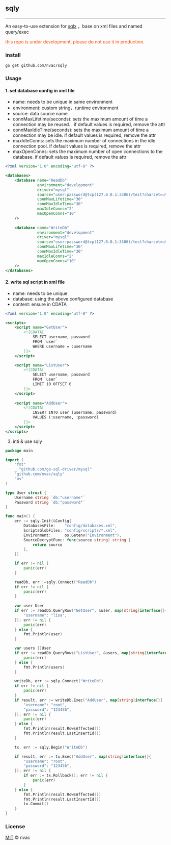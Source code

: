 ## sqly
<hr/>

An easy-to-use extension for [sqlx](https://github.com/jmoiron/sqlx) ，base on xml files and named query/exec

<p style="color: orangered">this repo is under development, please do not use it in production.</p>


### install
``go get github.com/nvac/sqly``


### Usage

#### 1. set database config in xml file
* name: needs to be unique in same environment
* environment: custom string，runtime environment
* source: data source name
* connMaxLifetime(seconds): sets the maximum amount of time a connection may be reused. . if default values is required, remove the attr
* connMaxIdleTime(seconds): sets the maximum amount of time a connection may be idle. if default values is required, remove the attr
* maxIdleConns: sets the maximum number of connections in the idle connection pool. if default values is required, remove the attr
* maxOpenConns: sets the maximum number of open connections to the database. if default values is required, remove the attr

````xml
<?xml version="1.0" encoding="utf-8" ?>

<databases>
    <database name="ReadDb"
              environment="development"
              driver="mysql"
              source="user:password@tcp(127.0.0.1:3306)/test?charset=utf8mb4&amp;parseTime=True"
              connMaxLifetime="30"
              connMaxIdleTime="30"
              maxIdleConns="2"
              maxOpenConns="10"
    />
    
    <database name="WriteDb"
              environment="development"
              driver="mysql"
              source="user:password@tcp(127.0.0.1:3306)/test?charset=utf8mb4&amp;parseTime=True"
              connMaxLifetime="30"
              connMaxIdleTime="30"
              maxIdleConns="2"
              maxOpenConns="10"
    />
</databases>
````

#### 2. write sql script in xml file
* name: needs to be unique
* database: using the above configured database
* content: ensure in CDATA

````xml
<?xml version="1.0" encoding="utf-8" ?>

<scripts>
    <script name="GetUser">
        <![CDATA[
            SELECT username, password
            FROM `user`
            WHERE username = :username
        ]]>
    </script>

    <script name="ListUser">
        <![CDATA[
            SELECT username, password
            FROM `user`
            LIMIT 10 OFFSET 0
        ]]>
    </script>
    
    <script name="AddUser">
        <![CDATA[
            INSERT INTO user (username, password)
            VALUES (:username, :password)
        ]]>
    </script>
</scripts>
````


3. inti & use sqly

````go
package main

import (
	"fmt"
	_ "github.com/go-sql-driver/mysql"
	"github.com/nvac/sqly"
	"os"
)

type User struct {
	Username string `db:"username"`
	Password string `db:"password"`
}

func main() {
	err := sqly.Init(&Config{
		DatabasesFile:    "config/databases.xml",
		ScriptsGlobFiles: "config/scripts/*.xml",
		Environment:      os.Getenv("Environment"),
		SourceDecryptFunc: func(source string) string {
			return source
		},
	})

	if err != nil {
		panic(err)
	}

	readDb, err :=sqly.Connect("ReadDb")
	if err != nil {
		panic(err)
	}
	
	var user User
	if err := readDb.QueryRow("GetUser", &user, map[string]interface{}{
		"username": "lisa",
	}); err != nil {
		panic(err)
	} else {
		fmt.Println(user)
	}

	var users []User
	if err := readDb.QueryRows("ListUser", &users, map[string]interface{}{}); err != nil {
		panic(err)
	} else {
		fmt.Println(users)
	}

	writeDb, err := sqly.Connect("WriteDb")
	if err != nil {
		panic(err)
	}
	if result, err := writeDb.Exec("AddUser", map[string]interface{}{
		"username": "root",
		"password": "123456",
	}); err != nil {
		panic(err)
	} else {
		fmt.Println(result.RowsAffected())
		fmt.Println(result.LastInsertId())
	}

	tx, err := sqly.Begin("WriteDb")

	if result, err := tx.Exec("AddUser", map[string]interface{}{
		"username": "root",
		"password": "123456",
	}); err != nil {
		if err := tx.Rollback(); err != nil {
			panic(err)
		}
	} else {
		fmt.Println(result.RowsAffected())
		fmt.Println(result.LastInsertId())
		tx.Commit()
	}
}
````

### License
[MIT](LICENSE) © nvac